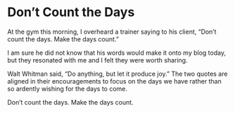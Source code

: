 # Don’t Count the Days

At the gym this morning, I overheard a trainer saying to his client, “Don’t count the days. Make the days count.”

I am sure he did not know that his words would make it onto my blog today, but they resonated with me and I felt they were worth sharing.

Walt Whitman said, “Do anything, but let it produce joy.” The two quotes are aligned in their encouragements to focus on the days we have rather than so ardently wishing for the days to come.

Don’t count the days. Make the days count.
